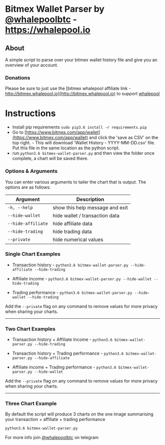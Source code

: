 # Bitmex Wallet Parser by [@whalepoolbtc](https://t.me/whalepoolbtc) - https://whalepool.io   

## About 
A simple script to parse over your bitmex wallet history file and give you an overview of your account.  

### Donations
Please be sure to just use the [bitmex whalepool affiliate link - http://bitmex.whalepool.io](http://bitmex.whalepool.io) to support [whalepool](https://t.me/whalepoolbtc)

# Instructions 
- Install pip requirements `sudo pip3.6 install -r requirements.pip`  
- Go to [https://www.bitmex.com/app/wallet](https://www.bitmex.com/app/wallet) and click the 'save as CSV' on the top right.  - This will download 'Wallet History - YYYY-MM-DD.csv' file. Put this file in the same location as the python script.
- run `python3.6 bitmex-wallet-parser.py` and then view the folder once complete, a chart will be saved there. 

### Options & Arguments
You can enter various arguments to tailer the chart that is output. 
The options are as follows:  

| Argument | Description | 
| -------- | ----------- |
| `-h, --help` | show this help message and exit |
| `--hide-wallet` | hide wallet / transaction data |
| `--hide-affiliate` | hide affiliate data | 
| `--hide-trading` | hide trading data | 
| `--private` | hide numerical values | 


### Single Chart Examples  

- Transaction history  - 
	`python3.6 bitmex-wallet-parser.py --hide-affiliate --hide-trading`  

- Affiliate income  - 
	`python3.6 bitmex-wallet-parser.py --hide-wallet --hide-trading`  

- Trading performance  - 
	`python3.6 bitmex-wallet-parser.py --hide-wallet --hide-trading`  

Add the `--private` flag on any command to remove values for more privacy when sharing your charts.   

------ 

### Two Chart Examples  

- Transaction history + Affiliate Income  - 
	`python3.6 bitmex-wallet-parser.py --hide-trading` 

- Transaction history + Trading performance  - 
	`python3.6 bitmex-wallet-parser.py --hide-affiliate`  

- Affiliate income + Trading performance  - 
	`python3.6 bitmex-wallet-parser.py --hide-wallet`  

Add the `--private` flag on any command to remove values for more privacy when sharing your charts.   
  

------

### Three Chart Example

By default the script will produce 3 charts on the one image summarising your transaction + affiliate + trading performance

`python3.6 bitmex-wallet-parser.py`  


For more info join [@whalepoolbtc](https://t.me/whalepoolbtc) on telegram   
